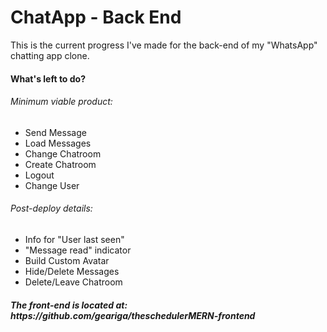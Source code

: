 <h1>ChatApp - Back End</h1>
<p>
  This is the current progress I've made for the back-end of my "WhatsApp" chatting app clone.
</p>
<h4>What's left to do?</h4>
<h6>Minimum viable product:</h6>
<ul>
  <li>Send Message</li>
  <li>Load Messages</li>
  <li>Change Chatroom</li>
  <li>Create Chatroom</li>
  <li>Logout</li>
  <li>Change User</li>
</ul>
<h6>Post-deploy details:</h6>
<ul>
  <li>Info for "User last seen"</li>
  <li>"Message read" indicator</li>
  <li>Build Custom Avatar</li>
  <li>Hide/Delete Messages</li>
  <li>Delete/Leave Chatroom</li>
</ul>

<h5>The front-end is located at: https://github.com/geariga/theschedulerMERN-frontend</h5>
